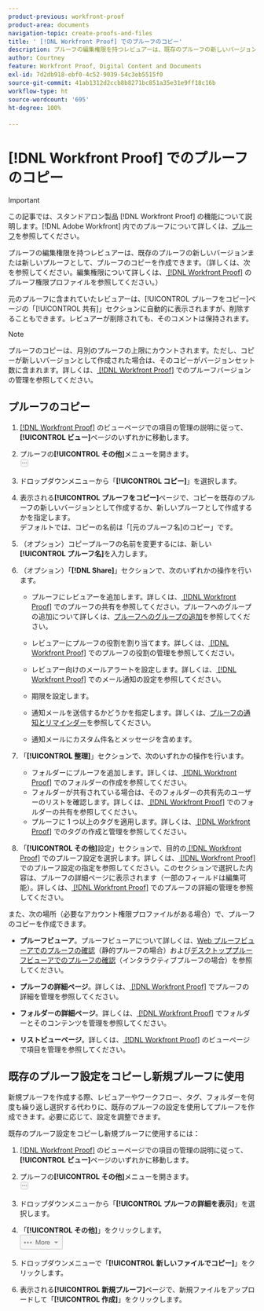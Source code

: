 ```yaml
---
product-previous: workfront-proof
product-area: documents
navigation-topic: create-proofs-and-files
title: ' [!DNL Workfront Proof] でのプルーフのコピー'
description: プルーフの編集権限を持つレビュアーは、既存のプルーフの新しいバージョンまたは新しいプルーフとして、プルーフのコピーを作成できます。（詳しくは、次を参照してください。編集権限について詳しくは、Workfront Proof のプルーフ権限プロファイルを参照してください。)
author: Courtney
feature: Workfront Proof, Digital Content and Documents
exl-id: 7d2db918-ebf0-4c52-9039-54c3eb5515f0
source-git-commit: 41ab1312d2ccb8b8271bc851a35e31e9ff18c16b
workflow-type: ht
source-wordcount: '695'
ht-degree: 100%

---
```


# [!DNL Workfront Proof] でのプルーフのコピー

>[!IMPORTANT]
>
>この記事では、スタンドアロン製品 [!DNL Workfront Proof] の機能について説明します。[!DNL Adobe Workfront] 内でのプルーフについて詳しくは、[プルーフ](../../../review-and-approve-work/proofing/proofing.md)を参照してください。

プルーフの編集権限を持つレビュアーは、既存のプルーフの新しいバージョンまたは新しいプルーフとして、プルーフのコピーを作成できます。（詳しくは、次を参照してください。編集権限について詳しくは、[ [!DNL Workfront Proof]](../../../workfront-proof/wp-acct-admin/account-settings/proof-perm-profiles-in-wp.md) のプルーフ権限プロファイルを参照してください。）

元のプルーフに含まれていたレビュアーは、[!UICONTROL プルーフをコピー]ページの「[!UICONTROL 共有]」セクションに自動的に表示されますが、削除することもできます。レビュアーが削除されても、そのコメントは保持されます。

>[!NOTE]
>
>プルーフのコピーは、月別のプルーフの上限にカウントされます。ただし、コピーが新しいバージョンとして作成された場合は、そのコピーがバージョンセット数に含まれます。詳しくは、[ [!DNL Workfront Proof]](../../../workfront-proof/wp-work-proofsfiles/manage-your-work/manage-proof-versions.md) でのプルーフバージョンの管理を参照してください。

## プルーフのコピー

1. [ [!DNL Workfront Proof]](../../../workfront-proof/wp-work-proofsfiles/manage-your-work/manage-items-on-views-page.md) のビューページでの項目の管理の説明に従って、**[!UICONTROL ビュー]**&#x200B;ページのいずれかに移動します。

1. プルーフの&#x200B;**[!UICONTROL その他]**&#x200B;メニューを開きます。\
   ![](assets/more-button-small.png)

1. ドロップダウンメニューから「**[!UICONTROL コピー]**」を選択します。
1. 表示される&#x200B;**[!UICONTROL プルーフをコピー]**&#x200B;ページで、コピーを既存のプルーフの新しいバージョンとして作成するか、新しいプルーフとして作成するかを指定します。\
   デフォルトでは、コピーの名前は「[元のプルーフ名]のコピー」です。

1. （オプション）コピープルーフの名前を変更するには、新しい&#x200B;**[!UICONTROL プルーフ名]**&#x200B;を入力します。
1. （オプション）「**[!DNL Share]**」セクションで、次のいずれかの操作を行います。

   * プルーフにレビュアーを追加します。詳しくは、[ [!DNL Workfront Proof]](../../../workfront-proof/wp-work-proofsfiles/share-proofs-and-files/share-proof.md) でのプルーフの共有を参照してください。プルーフへのグループの追加について詳しくは、[プルーフへのグループの追加](../../../workfront-proof/wp-mnguserscontacts/groups/add-groups.md)を参照してください。

   * レビュアーにプルーフの役割を割り当てます。詳しくは、[ [!DNL Workfront Proof]](../../../workfront-proof/wp-work-proofsfiles/share-proofs-and-files/manage-proof-roles.md) でのプルーフの役割の管理を参照してください。
   * レビュアー向けのメールアラートを設定します。詳しくは、[ [!DNL Workfront Proof]](../../../workfront-proof/wp-emailsntfctns/email-alerts/config-email-notification-settings-wp.md) でのメール通知の設定を参照してください。
   * 期限を設定します。
   * 通知メールを送信するかどうかを指定します。詳しくは、[プルーフの通知とリマインダー](https://support.workfront.com/hc/ja-jp/sections/115000920788-Proof-notifications-and-reminders)を参照してください。
   * 通知メールにカスタム件名とメッセージを含めます。

1. 「**[!UICONTROL 整理]**」セクションで、次のいずれかの操作を行います。

   * フォルダーにプルーフを追加します。詳しくは、[ [!DNL Workfront Proof]](../../../workfront-proof/wp-work-proofsfiles/organize-your-work/create-folders.md) でのフォルダーの作成を参照してください。
   * フォルダーが共有されている場合は、そのフォルダーの共有先のユーザーのリストを確認します。詳しくは、[ [!DNL Workfront Proof]](../../../workfront-proof/wp-work-proofsfiles/organize-your-work/share-folders.md) でのフォルダーの共有を参照してください。
   * プルーフに 1 つ以上のタグを適用します。詳しくは、[ [!DNL Workfront Proof]](../../../workfront-proof/wp-work-proofsfiles/organize-your-work/create-and-manage-tags.md) でのタグの作成と管理を参照してください。

1. 「**[!UICONTROL その他]**&#x200B;設定」セクションで、目的の[ [!DNL Workfront Proof]](../../../workfront-proof/wp-work-proofsfiles/manage-your-work/configure-proof-settings.md) でのプルーフ設定を選択します。詳しくは、[ [!DNL Workfront Proof]](../../../workfront-proof/wp-work-proofsfiles/manage-your-work/configure-proof-settings.md) でのプルーフ設定の指定を参照してください。このセクションで選択した内容は、プルーフの詳細ページに表示されます（一部のフィールドは編集可能）。詳しくは、[ [!DNL Workfront Proof]](../../../workfront-proof/wp-work-proofsfiles/manage-your-work/manage-proof-details.md) でのプルーフの詳細の管理を参照してください。

また、次の場所（必要なアカウント権限プロファイルがある場合）で、プルーフのコピーを作成できます。

* **プルーフビューア**。プルーフビューアについて詳しくは、[Web プルーフビューアでのプルーフの確認](https://support.workfront.com/hc/en-us/sections/115000275214-Reviewing-Proofs-in-the-Web-Proofing-Viewer)（静的プルーフの場合）および[デスクトッププルーフビューアでのプルーフの確認](https://support.workfront.com/hc/ja-jp/sections/360000686434-Reviewing-Proofs-in-the-Desktop-Proofing-Viewer)（インタラクティブプルーフの場合）を参照してください。

* **プルーフの詳細ページ**。詳しくは、[ [!DNL Workfront Proof]](../../../workfront-proof/wp-work-proofsfiles/manage-your-work/manage-proof-details.md) でプルーフの詳細を管理を参照してください。

* **フォルダーの詳細ページ**。詳しくは、[ [!DNL Workfront Proof]](../../../workfront-proof/wp-work-proofsfiles/organize-your-work/manage-folders-and-contents.md) でフォルダーとそのコンテンツを管理を参照してください。

* **リストビューページ**。詳しくは、[ [!DNL Workfront Proof]](../../../workfront-proof/wp-work-proofsfiles/manage-your-work/manage-items-on-views-page.md) のビューページで項目を管理を参照してください。

## 既存のプルーフ設定をコピーし新規プルーフに使用

新規プルーフを作成する際、レビュアーやワークフロー、タグ、フォルダーを何度も繰り返し選択する代わりに、既存のプルーフの設定を使用してプルーフを作成できます。必要に応じて、設定を調整できます。

既存のプルーフ設定をコピーし新規プルーフに使用するには：

1. [ [!DNL Workfront Proof]](../../../workfront-proof/wp-work-proofsfiles/manage-your-work/manage-items-on-views-page.md) のビューページでの項目の管理の説明に従って、**[!UICONTROL ビュー]**&#x200B;ページのいずれかに移動します。

1. プルーフの&#x200B;**[!UICONTROL その他]**&#x200B;メニューを開きます。\
   ![](assets/more-button-small.png)

1. ドロップダウンメニューから「**[!UICONTROL プルーフの詳細を表示]**」を選択します。
1. 「**[!UICONTROL その他]**」をクリックします。\
   ![More_button_text_version.png](assets/more-button-text-version.png)

1. ドロップダウンメニューで「**[!UICONTROL 新しいファイルでコピー]**」をクリックします。
1. 表示される&#x200B;**[!UICONTROL 新規プルーフ]**&#x200B;ページで、新規ファイルをアップロードして「**[!UICONTROL 作成]**」をクリックします。
